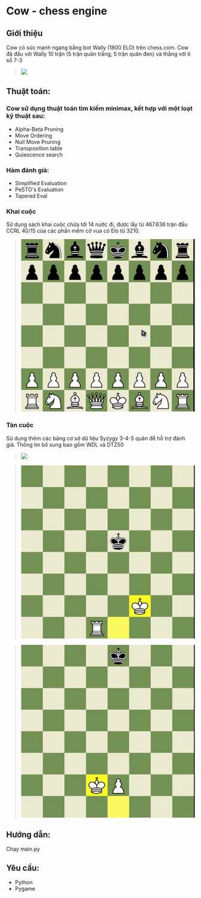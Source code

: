 # Cow - chess engine

## Giới thiệu
Cow có sức mạnh ngang bằng bot Wally (1800 ELO) trên chess.com.
Cow đã đấu với Wally 10 trận (5 trận quân trắng, 5 trận quân đen) và thắng với tỉ số 7-3
> ![](res/gif/cow-wally.gif)

## Thuật toán:
### Cow sử dụng thuật toán tìm kiếm minimax, kết hợp với một loạt kỹ thuật sau:
- Alpha-Beta Pruning
- Move Ordering
- Null Move Pruning
- Transposition table
- Quiescence search
### Hàm đánh giá:
- Simplified Evaluation
- PeSTO's Evaluation
- Tapered Eval
### Khai cuộc
Sử dụng sách khai cuộc chứa tới 14 nước đi, được lấy từ 467.636 trận đấu CCRL 40/15 của các phần mềm cờ vua có Elo từ 3210.
> ![](res/gif/startgame.gif)

### Tàn cuộc
Sử dụng thêm các bảng cơ sở dữ liệu Syzygy 3-4-5 quân để hỗ trợ đánh giá. Thông tin bổ sung bao gồm WDL và DTZ50
> ![](res/gif/endgame1.gif)

> ![](res/gif/endgame2.gif)

> ![](res/gif/endgame3.gif)


## Hướng dẫn:
Chạy main.py

## Yêu cầu:
- Python
- Pygame

